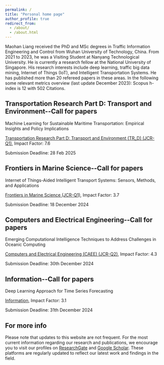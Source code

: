 ```yaml
---
permalink: /
title: "Personal home page"
author_profile: true
redirect_from: 
  - /about/
  - /about.html
---
```


Maohan Liang received the PhD and MSc degrees in Traffic Information Engineering and Control from Wuhan University of Technology, China. From 2021 to 2023, he was a Visiting Student at Nanyang Technological University. He is currently a research fellow at the National University of Singapore. His research interests include deep learning, traffic big data mining, Internet of Things (IoT), and Intelligent Transportation Systems. He has published more than 20 refereed papers in these areas. In the following some relevant metrics overview (last update December 2023): Scopus h-index is 12 with 502 Citations.

Transportation Research Part D: Transport and Environment--Call for papers
------

Machine Learning for Sustainable Maritime Transportation: Empirical Insights and Policy Implications

 [Transportation Research Part D: Transport and Environment (TR_D) (JCR-Q1)](https://www.sciencedirect.com/journal/transportation-research-part-d-transport-and-environment/about/call-for-papers#machine-learning-for-sustainable-maritime-transportation-empirical-insights-and-policy-implications), Impact Factor: 7.6
 
Submission Deadline: 28 Feb 2025


Frontiers in Marine Science--Call for papers
------

Internet of Things-Aided Intelligent Transport Systems: Sensors, Methods, and Applications

 [Frontiers in Marine Science (JCR-Q1)](https://www.frontiersin.org/research-topics/65506/emerging-computational-intelligence-techniques-to-address-challenges-in-oceanic-computing), Impact Factor: 3.7
 
Submission Deadline: 18 December 2024


Computers and Electrical Engineering--Call for papers
------

Emerging Computational Intelligence Techniques to Address Challenges in Oceanic Computing

 [Computers and Electrical Engineering (CAEE) (JCR-Q2)](https://www.sciencedirect.com/journal/computers-and-electrical-engineering/about/call-for-papers#internet-of-things-aided-intelligent-transport-systems-sensors-methods-and-applications), Impact Factor: 4.3
 
Submission Deadline: 30th December 2024


Information--Call for papers
------
Deep Learning Approach for Time Series Forecasting 

[Information](https://www.mdpi.com/journal/information/special_issues/4T883HR79T#editors ), Impact Factor: 3.1
 
Submission Deadline: 31th December 2024

For more info
------
Please note that updates to this website are not frequent. For the most current information regarding our research and publications, we encourage you to visit our profiles on [ResearchGate](https://www.researchgate.net/profile/Maohan-Liang) and [Google Scholar](https://scholar.google.com/citations?user=qX2QLZ0AAAAJ&hl=zh-CN). These platforms are regularly updated to reflect our latest work and findings in the field.
